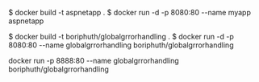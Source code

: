$ docker build -t aspnetapp .
$ docker run -d -p 8080:80 --name myapp aspnetapp

$ docker build -t boriphuth/globalgrrorhandling .
$ docker run -d -p 8080:80 --name globalgrrorhandling boriphuth/globalgrrorhandling

docker run -p 8888:80 --name globalgrrorhandling boriphuth/globalgrrorhandling